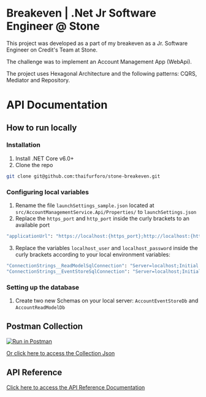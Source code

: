 # Breakeven | .Net Jr Software Engineer @ Stone
This project was developed as a part of my breakeven as a Jr. Software Engineer on Credit's Team at Stone.

The challenge was to implement an Account Management App (WebApi).

The project uses Hexagonal Architecture and the following patterns: CQRS, Mediator and Repository.

# API Documentation

## How to run locally
### Installation
1. Install .NET Core v6.0+
2. Clone the repo
```sh
git clone git@github.com:thaifurforo/stone-breakeven.git
```
### Configuring local variables
1. Rename the file ``launchSettings_sample.json`` located at ``src/AccountManagementService.Api/Properties/`` to ``launchSettings.json``
2. Replace the ``https_port`` and ``http_port`` inside the curly brackets to an available port
```sh
"applicationUrl": "https://localhost:{https_port};http://localhost:{http_port}",
```
3. Replace the variables ``localhost_user`` and ``localhost_password`` inside the curly brackets according to your local environment variables:
```sh
"ConnectionStrings__ReadModelSqlConnection": "Server=localhost;Initial Catalog=AccountReadModelDb;Persist Security Info=False;User ID={localhost_user};Password={localhost_password};TrustServerCertificate=True",
"ConnectionStrings__EventStoreSqlConnection": "Server=localhost;Initial Catalog=AccountEventStoreDb;Persist Security Info=False;User ID={localhost_user};Password={localhost_password};TrustServerCertificate=True"
```
### Setting up the database
1. Create two new Schemas on your local server: ``AccountEventStoreDb`` and ``AccountReadModelDb``

## Postman Collection
[![Run in Postman](https://run.pstmn.io/button.svg)](https://app.getpostman.com/run-collection/55c9b460d2172a927b73?action=collection%2Fimport)

[Or click here to access the Collection Json](https://www.getpostman.com/collections/55c9b460d2172a927b73)

## API Reference
[Click here to access the API Reference Documentation](https://breakeven-thaifurforo.readme.io/)
